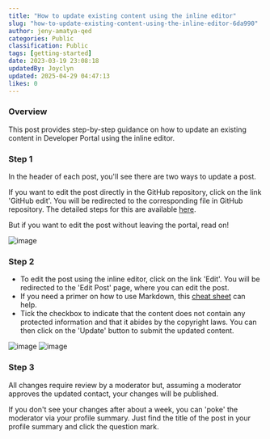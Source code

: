 ```yaml
---
title: "How to update existing content using the inline editor"
slug: "how-to-update-existing-content-using-the-inline-editor-6da990"
author: jeny-amatya-qed
categories: Public
classification: Public
tags: [getting-started]
date: 2023-03-19 23:08:18 
updatedBy: Joyclyn
updated: 2025-04-29 04:47:13 
likes: 0
---
```


### Overview
This post provides step-by-step guidance on how to update an existing content in Developer Portal using the inline editor. 

### Step 1
In the header of each post, you'll see there are two ways to update a post.  

If you want to edit the post directly in the GitHub repository, click on the link 'GitHub edit'. You will be redirected to the corresponding file in GitHub repository. The detailed steps for this are available [here](https://developer.qed.qld.gov.au/getting-started/How-to-edit-a-post-using-GitHub-repository/).

But if you want to edit the post without leaving the portal, read on! 

![image](https://sadevportal3.blob.core.windows.net/root/post/edit-post-step-2.png)

### Step 2
* To edit the post using the inline editor, click on the link 'Edit'. You will be redirected to the 'Edit Post' page, where you can edit the post. 
* If you need a primer on how to use Markdown, this [cheat sheet](https://www.markdownguide.org/cheat-sheet/) can help.
* Tick the checkbox to indicate that the content does not contain any protected information and that it abides by the copyright laws. You can then click on the 'Update' button to submit the updated content.

![image](https://sadevportal3.blob.core.windows.net/root/post/edit-post-step-4-1.png)
![image](https://sadevportal3.blob.core.windows.net/root/post/edit-post-step-4-2.png)

### Step 3
All changes require review by a moderator but, assuming a moderator approves the updated contact, your changes will be published. 

If you don't see your changes after about a week, you can 'poke' the moderator via your profile summary. Just find the title of the post in your profile summary and click the question mark.